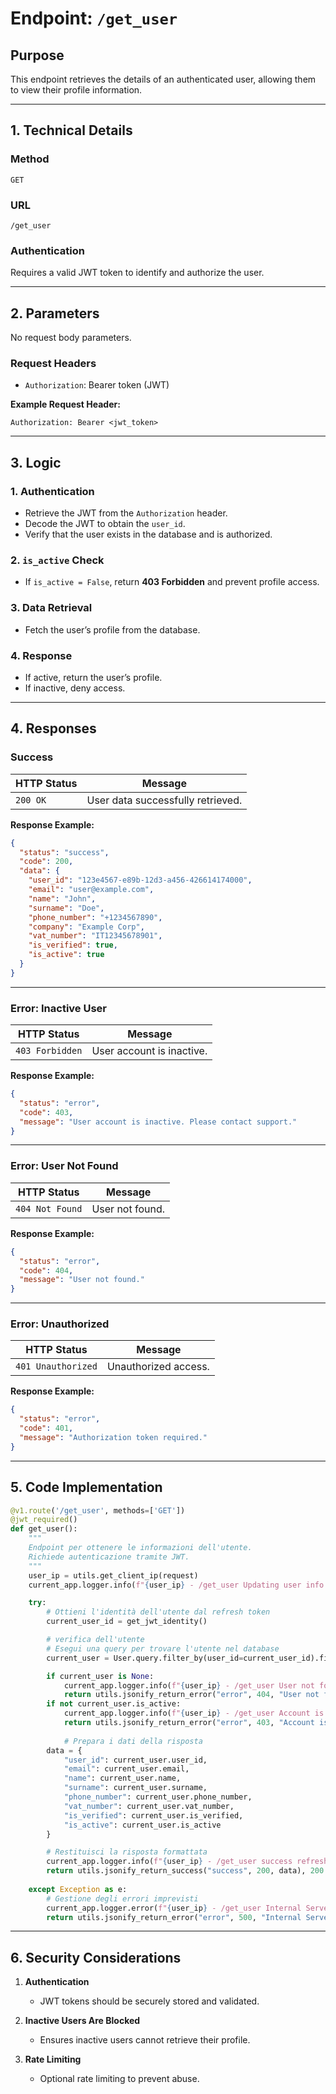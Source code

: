 
# Endpoint: `/get_user`

## Purpose
This endpoint retrieves the details of an authenticated user, allowing them to view their profile information.

---

## 1. Technical Details

### **Method**
`GET`

### **URL**
`/get_user`

### **Authentication**
Requires a valid JWT token to identify and authorize the user.

---

## 2. Parameters

No request body parameters.

### **Request Headers**
- `Authorization`: Bearer token (JWT)

**Example Request Header:**
```
Authorization: Bearer <jwt_token>
```

---

## 3. Logic

### **1. Authentication**
- Retrieve the JWT from the `Authorization` header.
- Decode the JWT to obtain the `user_id`.
- Verify that the user exists in the database and is authorized.

### **2. `is_active` Check**
- If `is_active = False`, return **403 Forbidden** and prevent profile access.

### **3. Data Retrieval**
- Fetch the user’s profile from the database.

### **4. Response**
- If active, return the user’s profile.
- If inactive, deny access.

---

## 4. Responses

### **Success**
| **HTTP Status** | **Message**                           |
|-----------------|---------------------------------------|
| `200 OK`        | User data successfully retrieved.     |

**Response Example:**
```json
{
  "status": "success",
  "code": 200,
  "data": {
    "user_id": "123e4567-e89b-12d3-a456-426614174000",
    "email": "user@example.com",
    "name": "John",
    "surname": "Doe",
    "phone_number": "+1234567890",
    "company": "Example Corp",
    "vat_number": "IT12345678901",
    "is_verified": true,
    "is_active": true
  }
}
```

---

### **Error: Inactive User**
| **HTTP Status** | **Message**                           |
|-----------------|---------------------------------------|
| `403 Forbidden` | User account is inactive.             |

**Response Example:**
```json
{
  "status": "error",
  "code": 403,
  "message": "User account is inactive. Please contact support."
}
```

---

### **Error: User Not Found**
| **HTTP Status** | **Message**                           |
|-----------------|---------------------------------------|
| `404 Not Found` | User not found.                       |

**Response Example:**
```json
{
  "status": "error",
  "code": 404,
  "message": "User not found."
}
```

---

### **Error: Unauthorized**
| **HTTP Status** | **Message**                           |
|-----------------|---------------------------------------|
| `401 Unauthorized` | Unauthorized access.               |

**Response Example:**
```json
{
  "status": "error",
  "code": 401,
  "message": "Authorization token required."
}
```

---

## 5. Code Implementation

```python
@v1.route('/get_user', methods=['GET'])
@jwt_required()
def get_user():
    """
    Endpoint per ottenere le informazioni dell'utente.
    Richiede autenticazione tramite JWT.
    """
    user_ip = utils.get_client_ip(request)
    current_app.logger.info(f"{user_ip} - /get_user Updating user info.")

    try:
        # Ottieni l'identità dell'utente dal refresh token
        current_user_id = get_jwt_identity()

        # verifica dell'utente
        # Esegui una query per trovare l'utente nel database
        current_user = User.query.filter_by(user_id=current_user_id).first()

        if current_user is None:
            current_app.logger.info(f"{user_ip} - /get_user User not found")
            return utils.jsonify_return_error("error", 404, "User not found"), 404
        if not current_user.is_active:
            current_app.logger.info(f"{user_ip} - /get_user Account is inactive. Please contact support.")
            return utils.jsonify_return_error("error", 403, "Account is inactive. Please contact support."), 403
        
            # Prepara i dati della risposta
        data = {
            "user_id": current_user.user_id,
            "email": current_user.email,
            "name": current_user.name,
            "surname": current_user.surname,
            "phone_number": current_user.phone_number,
            "vat_number": current_user.vat_number,
            "is_verified": current_user.is_verified,
            "is_active": current_user.is_active
        }

        # Restituisci la risposta formattata
        current_app.logger.info(f"{user_ip} - /get_user success refreshing token")
        return utils.jsonify_return_success("success", 200, data), 200
    
    except Exception as e:
        # Gestione degli errori imprevisti
        current_app.logger.error(f"{user_ip} - /get_user Internal Server Error. {e}")
        return utils.jsonify_return_error("error", 500, "Internal Server Error."), 500
```

---

## 6. Security Considerations

1. **Authentication**
   - JWT tokens should be securely stored and validated.

2. **Inactive Users Are Blocked**
   - Ensures inactive users cannot retrieve their profile.

3. **Rate Limiting**
   - Optional rate limiting to prevent abuse.



